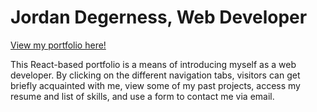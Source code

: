 # Jordan Degerness, Web Developer

[View my portfolio here!](https://jdegern4.github.io/React-Portfolio/)

This React-based portfolio is a means of introducing myself as a web developer. By clicking on the different navigation tabs, visitors can get briefly acquainted with me, view some of my past projects, access my resume and list of skills, and use a form to contact me via email.